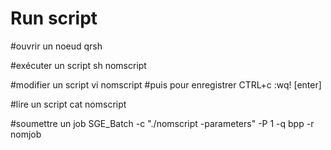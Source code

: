 # Run script 

#ouvrir un noeud 
qrsh

#exécuter un script 
sh nomscript

#modifier un script
vi nomscript
#puis pour enregistrer CTRL+c :wq! [enter]

#lire un script 
cat nomscript


#soumettre un job 
SGE_Batch -c "./nomscript -parameters" -P 1 -q bpp -r nomjob

